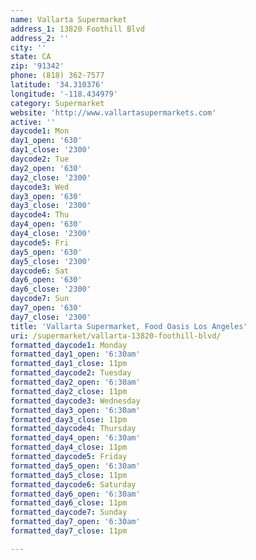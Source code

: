 ```yaml
---
name: Vallarta Supermarket
address_1: 13820 Foothill Blvd
address_2: ''
city: ''
state: CA
zip: '91342'
phone: (818) 362-7577
latitude: '34.310376'
longitude: '-118.434979'
category: Supermarket
website: 'http://www.vallartasupermarkets.com'
active: ''
daycode1: Mon
day1_open: '630'
day1_close: '2300'
daycode2: Tue
day2_open: '630'
day2_close: '2300'
daycode3: Wed
day3_open: '630'
day3_close: '2300'
daycode4: Thu
day4_open: '630'
day4_close: '2300'
daycode5: Fri
day5_open: '630'
day5_close: '2300'
daycode6: Sat
day6_open: '630'
day6_close: '2300'
daycode7: Sun
day7_open: '630'
day7_close: '2300'
title: 'Vallarta Supermarket, Food Oasis Los Angeles'
uri: /supermarket/vallarta-13820-foothill-blvd/
formatted_daycode1: Monday
formatted_day1_open: '6:30am'
formatted_day1_close: 11pm
formatted_daycode2: Tuesday
formatted_day2_open: '6:30am'
formatted_day2_close: 11pm
formatted_daycode3: Wednesday
formatted_day3_open: '6:30am'
formatted_day3_close: 11pm
formatted_daycode4: Thursday
formatted_day4_open: '6:30am'
formatted_day4_close: 11pm
formatted_daycode5: Friday
formatted_day5_open: '6:30am'
formatted_day5_close: 11pm
formatted_daycode6: Saturday
formatted_day6_open: '6:30am'
formatted_day6_close: 11pm
formatted_daycode7: Sunday
formatted_day7_open: '6:30am'
formatted_day7_close: 11pm

---
```

